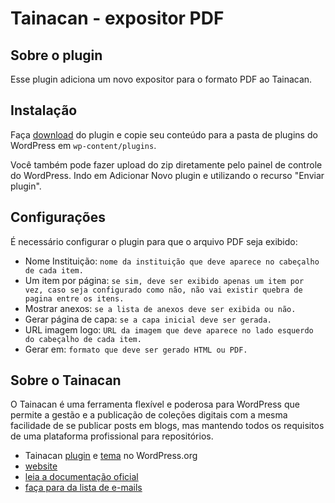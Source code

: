 # Tainacan - expositor PDF


## Sobre o plugin

Esse plugin adiciona um novo expositor para o formato PDF ao Tainacan.

## Instalação

Faça [download](https://github.com/tainacan/wp-plugin-tainacan-pdf-generate/archive/master.zip) do plugin e copie seu conteúdo para a pasta de plugins do WordPress em `wp-content/plugins`.

Você também pode fazer upload do zip diretamente pelo painel de controle do WordPress. Indo em Adicionar Novo plugin e utilizando o recurso "Enviar plugin".

## Configurações
É necessário configurar o plugin para que o arquivo PDF seja exibido:

* Nome Instituição: `nome da instituição que deve aparece no cabeçalho de cada item.`
* Um item por página: `se sim, deve ser exibido apenas um item por vez, caso seja configurado como não, não vai existir quebra de pagina entre os itens.`
* Mostrar anexos: `se a lista de anexos deve ser exibida ou não.`
* Gerar página de capa: `se a capa inicial deve ser gerada.`
* URL imagem logo: `URL da imagem que deve aparece no lado esquerdo do cabeçalho de cada item.`
* Gerar em: `formato que deve ser gerado HTML ou PDF.`

## Sobre o Tainacan
O Tainacan é uma ferramenta flexível e poderosa para WordPress que permite a gestão e a publicação de coleções digitais com a mesma facilidade de se publicar posts em blogs, mas mantendo todos os requisitos de uma plataforma profissional para repositórios. 

- Tainacan [plugin](https://wordpress.org/plugins/tainacan/) e [tema](https://wordpress.org/themes/tainacan-interface/) no WordPress.org
- [website](http://tainacan.org)
- [leia a documentação oficial](https://wiki.tainacan.org/)
- [faça para da lista de e-mails](https://lists.riseup.net/www/info/tainacan)